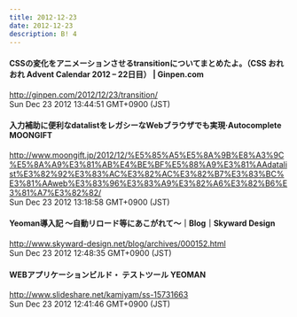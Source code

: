 ```yaml
---
title: 2012-12-23
date: 2012-12-23
description: B! 4
---
```


#### CSSの変化をアニメーションさせるtransitionについてまとめたよ。（CSS おれおれ Advent Calendar 2012 – 22日目） | Ginpen.com
http://ginpen.com/2012/12/23/transition/<br>
Sun Dec 23 2012 13:44:51 GMT+0900 (JST)<br>


#### 入力補助に便利なdatalistをレガシーなWebブラウザでも実現·Autocomplete MOONGIFT
http://www.moongift.jp/2012/12/%E5%85%A5%E5%8A%9B%E8%A3%9C%E5%8A%A9%E3%81%AB%E4%BE%BF%E5%88%A9%E3%81%AAdatalist%E3%82%92%E3%83%AC%E3%82%AC%E3%82%B7%E3%83%BC%E3%81%AAweb%E3%83%96%E3%83%A9%E3%82%A6%E3%82%B6%E3%81%A7%E3%82%82/<br>
Sun Dec 23 2012 13:18:58 GMT+0900 (JST)<br>


#### Yeoman導入記 〜自動リロード等にあこがれて〜｜Blog｜Skyward Design
http://www.skyward-design.net/blog/archives/000152.html<br>
Sun Dec 23 2012 12:48:35 GMT+0900 (JST)<br>


#### WEBアプリケーションビルド・ テストツール YEOMAN 
http://www.slideshare.net/kamiyam/ss-15731663<br>
Sun Dec 23 2012 12:41:46 GMT+0900 (JST)<br>


